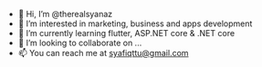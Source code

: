 - 👋 Hi, I’m @therealsyanaz
- 👀 I’m interested in marketing, business and apps development 
- 🌱 I’m currently learning flutter, ASP.NET core & .NET core
- 💞️ I’m looking to collaborate on ...
- 📫 You can reach me at syafiqttu@gmail.com

<!---
therealsyanaz/therealsyanaz is a ✨ special ✨ repository because its `README.md` (this file) appears on your GitHub profile.
You can click the Preview link to take a look at your changes.
--->
